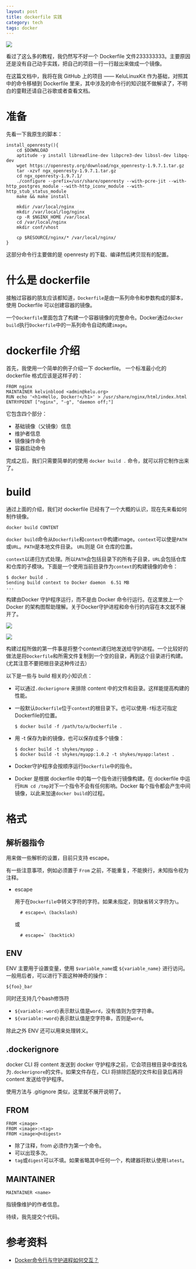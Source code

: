 ```yaml
---
layout: post
title: dockerfile 实践
category: tech
tags: docker
---
```

![](https://cdn.kelu.org/blog/tags/docker.jpg)

看过了这么多的教程，我仍然写不好一个 Dockerfile 文件233333333。主要原因还是没有自己动手实践，把自己的项目一行一行敲出来做成一个镜像。

在这篇文档中，我将在我 GitHub 上的项目 —— KeluLinuxKit 作为基础，对照其中的命令移植到 Dockerfile 里来，其中涉及的命令行的知识就不做解读了，不明白的童鞋还请自己谷歌或者查看文档。

# 准备

先看一下我原生的脚本：
	
	install_openresty(){
	    cd $DOWNLOAD
	    aptitude -y install libreadline-dev libpcre3-dev libssl-dev libpq-dev
	    wget https://openresty.org/download/ngx_openresty-1.9.7.1.tar.gz
	    tar -xzvf ngx_openresty-1.9.7.1.tar.gz
	    cd ngx_openresty-1.9.7.1/
	    ./configure --prefix=/usr/share/openresty --with-pcre-jit --with-http_postgres_module --with-http_iconv_module --with-http_stub_status_module
	    make && make install
	
	    mkdir /var/local/nginx
	    mkdir /var/local/log/nginx
	    cp -R $NGINX_HOME /var/local
	    cd /var/local/nginx
	    mkdir conf/vhost
	
	    cp $RESOURCE/nginx/* /var/local/nginx/
	}

这部分命令行主要做的是 openresty 的下载、编译然后拷贝现有的配置。

# 什么是 dockerfile

接触过容器的朋友应该都知道，`Dockerfile`是由一系列命令和参数构成的脚本，使用 Dockerfile 可以创建容器的镜像。

一个`Dockerfile`里面包含了构建一个容器镜像的完整命令。Docker通过`docker build`执行`Dockerfile`中的一系列命令自动构建`image`。


# dockerfile 介绍

首先，我使用一个简单的例子介绍一下 dockerfile。 一个标准最小化的 dockerfile 格式应该是这样子的：

```
FROM nginx
MAINTAINER kelvinblood <admin@kelu.org>
RUN echo '<h1>Hello, Docker!</h1>' > /usr/share/nginx/html/index.html
ENTRYPOINT ["nginx", "-g", "daemon off;"]
```
它包含四个部分：

*   基础镜像（父镜像）信息
*   维护者信息
*   镜像操作命令
*   容器启动命令

完成之后，我们只需要简单的的使用 `docker build .` 命令，就可以将它制作出来了。

# build

通过上面的介绍，我们对 dockerfile 已经有了一个大概的认识，现在先来看如何制作镜像。

	docker build CONTENT

`docker build`命令从`Dockerfile`和`context`中构建image。`context`可以使是`PATH`或`URL`。`PATH`是本地文件目录。 `URL`则是 Git 仓库的位置。

`context`以递归方式处理。所以`PATH`会包括目录下的所有子目录，`URL`会包括仓库和仓库的子模块。下面是一个使用当前目录作为`context`的构建镜像的命令：

```
$ docker build .
Sending build context to Docker daemon  6.51 MB
...

```
构建由Docker 守护程序运行，而不是由 Docker 命令行运行。在这里放上一个 Docker 的架构图帮助理解。关于Docker守护进程和命令行的内容在本文就不展开了。

![](https://cdn.kelu.org/blog/2017/11/docker-architecture.jpg)

![](https://cdn.kelu.org/blog/2017/11/docker-interaction.jpg)

构建过程所做的第一件事是将整个context递归地发送给守护进程。一个比较好的做法是将`Dockerfile`和所需文件复制到一个空的目录，再到这个目录进行构建。(尤其注意不要把根目录这种传过去）

以下是一些与 build 相关的小知识点：

* 可以通过`.dockerignore` 来排除 content 中的文件和目录。这样能提高构建的性能。
* 一般默认`Dockerfile`位于`context`的根目录下。也可以使用`-f`标志可指定Dockerfile的位置。

	```
	$ docker build -f /path/to/a/Dockerfile .
	
	```
* 用 -t 保存为新的镜像，也可以保存成多个镜像：

	```
	$ docker build -t shykes/myapp .
	$ docker build -t shykes/myapp:1.0.2 -t shykes/myapp:latest .
	```

* Docker守护程序会按顺序运行`Dockerfile`中的指令。
* Docker 是根据 dockerfile 中的每一个指令进行镜像构建。在 dockerfile 中运行`RUN cd /tmp`对下一个指令不会有任何影响。Docker 每个指令都会产生中间镜像，以此来加速`docker build`的过程。

# 格式

## 解析器指令

用来做一些解析的设置，目前只支持 escape。

有一些注意事项，例如必须置于 `From` 之前，不能重复，不能换行，未知指令视为注释。

* escape

	用于在`Dockerfile`中转义字符的字符。如果未指定，则缺省转义字符为`\`。 
		
		# escape=\ (backslash)
			
	或
		
		# escape=` (backtick)
	
## ENV

ENV 主要用于设置变量，使用 `$variable_name`或 `${variable_name}` 进行访问。一般用后者，可以进行下面这种神奇的操作：

	${foo}_bar

同时还支持几个bash修饰符

*   `${variable:-word}`表示默认值是`word`，没有值则为空字符串。
*   `${variable:+word}`表示默认值是空字符串，否则是`word`。

除此之外 ENV 还可以用来处理转义。

## .dockerignore

docker CLI 将 content 发送到 docker 守护程序之前，它会项目根目录中查找名为`.dockerignore`的文件。如果文件存在，CLI 将排除匹配的文件和目录后再将 content 发送给守护程序。

使用方法与 .gitignore 类似，这里就不展开说明了。

## FROM

	FROM <image> 
	FROM <image>:<tag>
	FROM <image>@<digest>

* 除了注释，from 必须作为第一个命令。
* 可以出现多次。
* `tag`或`digest`可以不填。如果省略其中任何一个，构建器将默认使用`latest`。

## MAINTAINER

```
MAINTAINER <name>

```
指镜像维护的作者信息。

待续，我先提交个代码。

# 参考资料

* [Docker命令行与守护进程如何交互？](https://blog.fundebug.com/2017/05/22/docker-cli-daemon/)
